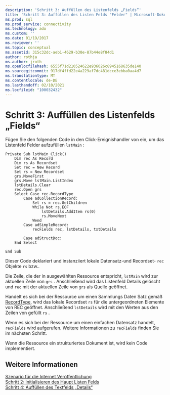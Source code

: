 ```yaml
---
description: 'Schritt 3: Auffüllen des Listenfelds „Fields“'
title: 'Schritt 3: Auffüllen des Listen Felds "Felder" | Microsoft-Dokumentation'
ms.prod: sql
ms.prod_service: connectivity
ms.technology: ado
ms.custom: ''
ms.date: 01/19/2017
ms.reviewer: ''
ms.topic: conceptual
ms.assetid: 315c32dc-aeb1-4629-b30e-87b44e8f84d1
author: rothja
ms.author: jroth
ms.openlocfilehash: 6555f71d210524622e936026c8945168635de140
ms.sourcegitcommit: 917df4ffd22e4a229af7dc481dcce3ebba0aa4d7
ms.translationtype: MT
ms.contentlocale: de-DE
ms.lasthandoff: 02/10/2021
ms.locfileid: "100032432"
---
```

# <a name="step-3-populate-the-fields-list-box"></a>Schritt 3: Auffüllen des Listenfelds „Fields“
Fügen Sie den folgenden Code in den Click-Ereignishandler von ein, um das Listenfeld Felder aufzufüllen `lstMain` :  
  
```  
Private Sub lstMain_Click()  
    Dim rec As Record  
    Dim rs As Recordset  
    Set rec = New Record  
    Set rs = New Recordset  
    grs.MoveFirst  
    grs.Move lstMain.ListIndex  
    lstDetails.Clear  
    rec.Open grs  
    Select Case rec.RecordType  
        Case adCollectionRecord:  
            Set rs = rec.GetChildren  
            While Not rs.EOF  
                lstDetails.AddItem rs(0)  
                rs.MoveNext  
            Wend  
        Case adSimpleRecord:  
            recFields rec, lstDetails, txtDetails  
  
        Case adStructDoc:  
    End Select  
  
End Sub  
```  
  
 Dieser Code deklariert und instanziiert lokale Datensatz-und Recordset- `rec` Objekte `rs` bzw..  
  
 Die Zeile, die der in ausgewählten Ressource entspricht, `lstMain` wird zur aktuellen Zeile von `grs` . Anschließend wird das Listenfeld Details gelöscht und `rec` mit der aktuellen Zeile von `grs` als Quelle geöffnet.  
  
 Handelt es sich bei der Ressource um einen Sammlungs Daten Satz gemäß [RecordType](../../../ado/reference/ado-api/recordtype-property-ado.md), wird das lokale Recordset `rs` für die untergeordneten Elemente von REC geöffnet. Anschließend `lstDetails` wird mit den Werten aus den Zeilen von gefüllt `rs` .  
  
 Wenn es sich bei der Ressource um einen einfachen Datensatz handelt, `recFields` wird aufgerufen. Weitere Informationen zu `recFields` finden Sie im nächsten Schritt.  
  
 Wenn die Ressource ein strukturiertes Dokument ist, wird kein Code implementiert.  
  
## <a name="see-also"></a>Weitere Informationen  
 [Szenario für die Internet Veröffentlichung](../../../ado/guide/data/internet-publishing-scenario.md)   
 [Schritt 2: Initialisieren des Haupt Listen Felds](../../../ado/guide/data/step-2-initialize-the-main-list-box.md)   
 [Schritt 4: Auffüllen des Textfelds „Details“](../../../ado/guide/data/step-4-populate-the-details-text-box.md)

